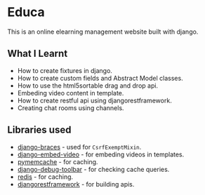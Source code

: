 # Educa

This is an online elearning management website built with django.

## What I Learnt

- How to create fixtures in django.
- How to create custom fields and Abstract Model classes.
- How to use the html5sortable drag and drop api.
- Embeding video content in template.
- How to create restful api using djangorestframework.
- Creating chat rooms using channels.

## Libraries used

- [django-braces](https://django-braces.readthedocs.io/en/latest/) - used for `CsrfExemptMixin`.
- [django-embed-video](https://django-embed-video.readthedocs.io/en/latest/installation.html) - for embeding videos in templates.
- [pymemcache](https://pypi.org/project/pymemcache/) - for caching.
- [django-debug-toolbar](https://django-debug-toolbar.readthedocs.io/en/latest/) - for checking cache queries.
- [redis](https://github.com/redis/redis-py) - for caching.
- [djangorestframework](https://www.django-rest-framework.org/) - for building apis.
